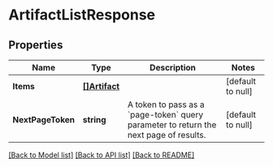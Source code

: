 # ArtifactListResponse

## Properties
Name | Type | Description | Notes
------------ | ------------- | ------------- | -------------
**Items** | [**[]Artifact**](Artifact.md) |  | [default to null]
**NextPageToken** | **string** | A token to pass as a &#x60;page-token&#x60; query parameter to return the next page of results. | [default to null]

[[Back to Model list]](../README.md#documentation-for-models) [[Back to API list]](../README.md#documentation-for-api-endpoints) [[Back to README]](../README.md)

